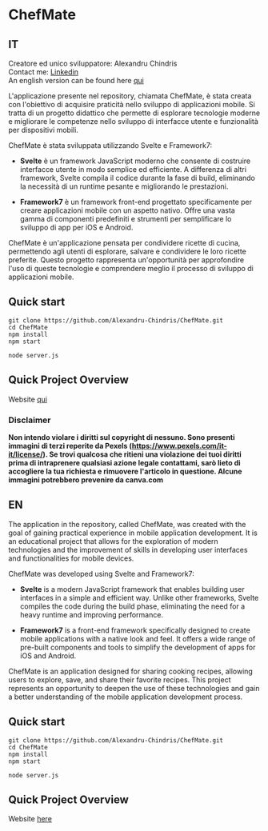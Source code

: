 # ChefMate

## IT  
Creatore ed unico sviluppatore: Alexandru Chindris  
Contact me: [Linkedin](https://www.linkedin.com/in/alexandru-chindris-6a8780213?original_referer=)  
An english version can be found here [qui](##EN)  

L'applicazione presente nel repository, chiamata ChefMate, è stata creata con l'obiettivo di acquisire praticità nello sviluppo di applicazioni mobile. Si tratta di un progetto didattico che permette di esplorare tecnologie moderne e migliorare le competenze nello sviluppo di interfacce utente e funzionalità per dispositivi mobili.  

ChefMate è stata sviluppata utilizzando Svelte e Framework7:  

- **Svelte** è un framework JavaScript moderno che consente di costruire interfacce utente in modo semplice ed efficiente. A differenza di altri framework, Svelte compila il codice durante la fase di build, eliminando la necessità di un runtime pesante e migliorando le prestazioni.  

- **Framework7** è un framework front-end progettato specificamente per creare applicazioni mobile con un aspetto nativo. Offre una vasta gamma di componenti predefiniti e strumenti per semplificare lo sviluppo di app per iOS e Android.  

ChefMate è un'applicazione pensata per condividere ricette di cucina, permettendo agli utenti di esplorare, salvare e condividere le loro ricette preferite. Questo progetto rappresenta un'opportunità per approfondire l'uso di queste tecnologie e comprendere meglio il processo di sviluppo di applicazioni mobile.  

## Quick start  
```shell  
git clone https://github.com/Alexandru-Chindris/ChefMate.git  
cd ChefMate  
npm install  
npm start

node server.js
```

## Quick Project Overview
Website [qui](https://alexandru-chindris.github.io/ChefMate/)

### Disclaimer 

**Non intendo violare i diritti sul copyright di nessuno. Sono presenti immagini di terzi reperite da Pexels (https://www.pexels.com/it-it/license/). Se trovi qualcosa che ritieni una violazione dei tuoi diritti prima di intraprenere qualsiasi azione legale contattami, sarò lieto di accogliere la tua richiesta e rimuovere l'articolo in questione. Alcune immagini potrebbero prevenire da canva.com**

## EN

The application in the repository, called ChefMate, was created with the goal of gaining practical experience in mobile application development. It is an educational project that allows for the exploration of modern technologies and the improvement of skills in developing user interfaces and functionalities for mobile devices.

ChefMate was developed using Svelte and Framework7:

- **Svelte** is a modern JavaScript framework that enables building user interfaces in a simple and efficient way. Unlike other frameworks, Svelte compiles the code during the build phase, eliminating the need for a heavy runtime and improving performance.

- **Framework7** is a front-end framework specifically designed to create mobile applications with a native look and feel. It offers a wide range of pre-built components and tools to simplify the development of apps for iOS and Android.

ChefMate is an application designed for sharing cooking recipes, allowing users to explore, save, and share their favorite recipes. This project represents an opportunity to deepen the use of these technologies and gain a better understanding of the mobile application development process.

## Quick start  
```shell  
git clone https://github.com/Alexandru-Chindris/ChefMate.git  
cd ChefMate  
npm install  
npm start

node server.js
```

## Quick Project Overview
Website [here](https://alexandru-chindris.github.io/ChefMate/)